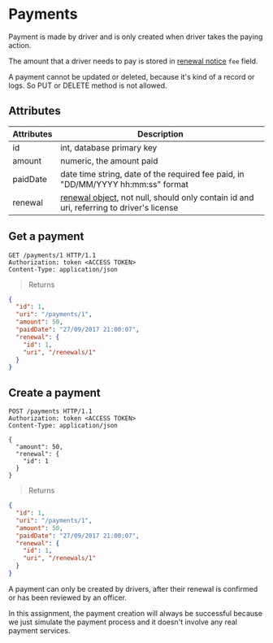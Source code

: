 # Payments

Payment is made by driver and is only created when driver takes the paying action.

The amount that a driver needs to pay is stored in [renewal notice](#renewals_renewals) `fee` field.

A payment cannot be updated or deleted, because it's kind of a record or logs. So PUT or DELETE method is not allowed.

## Attributes

Attributes | Description
---------- | -----------
id | int, database primary key
amount | numeric, the amount paid
paidDate | date time string, date of the required fee paid, in "DD/MM/YYYY hh:mm:ss" format
renewal | [renewal object](#renewals_renewals), not null, should only contain id and uri, referring to driver's license

## Get a payment

```http
GET /payments/1 HTTP/1.1
Authorization: token <ACCESS TOKEN>
Content-Type: application/json
```

> Returns

```json
{
  "id": 1,
  "uri": "/payments/1",
  "amount": 50,
  "paidDate": "27/09/2017 21:00:07",
  "renewal": {
    "id": 1,
    "uri", "/renewals/1"
  }
}
```

## Create a payment

```http
POST /payments HTTP/1.1
Authorization: token <ACCESS TOKEN>
Content-Type: application/json

{
  "amount": 50,
  "renewal": {
    "id": 1
  }
}
```

> Returns

```json
{
  "id": 1,
  "uri": "/payments/1",
  "amount": 50,
  "paidDate": "27/09/2017 21:00:07",
  "renewal": {
    "id": 1,
    "uri", "/renewals/1"
  }
}
```

A payment can only be created by drivers, after their renewal is confirmed or has been reviewed by an officer.

In this assignment, the payment creation will always be successful because we just simulate the payment process and it doesn't involve any real payment services.

